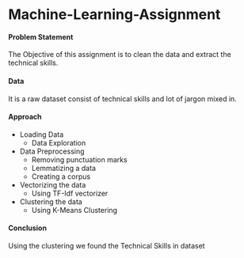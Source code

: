 # Machine-Learning-Assignment

#### Problem Statement 
The Objective of this assignment is to clean the data and extract the technical skills.

#### Data
It is a raw dataset consist of technical skills and lot of jargon mixed in.

#### Approach
- Loading Data
  - Data Exploration
- Data Preprocessing
  - Removing punctuation marks
  - Lemmatizing a data 
  - Creating a corpus
- Vectorizing the data
  - Using TF-Idf vectorizer
- Clustering the data 
  - Using K-Means Clustering


#### Conclusion

Using the clustering we found the Technical Skills in dataset
